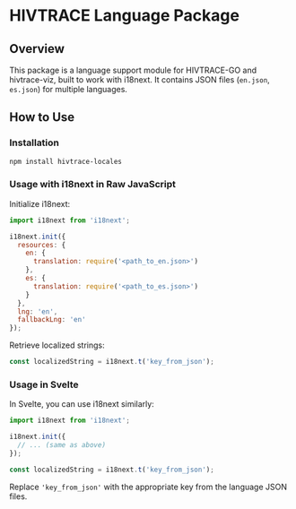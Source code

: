 # HIVTRACE Language Package

## Overview

This package is a language support module for HIVTRACE-GO and hivtrace-viz, built to work with i18next. It contains JSON files (`en.json`, `es.json`) for multiple languages.

## How to Use

### Installation

```bash
npm install hivtrace-locales
```

### Usage with i18next in Raw JavaScript

Initialize i18next:

```javascript
import i18next from 'i18next';

i18next.init({
  resources: {
    en: {
      translation: require('<path_to_en.json>')
    },
    es: {
      translation: require('<path_to_es.json>')
    }
  },
  lng: 'en',
  fallbackLng: 'en'
});
```

Retrieve localized strings:

```javascript
const localizedString = i18next.t('key_from_json');
```

### Usage in Svelte

In Svelte, you can use i18next similarly:

```javascript
import i18next from 'i18next';

i18next.init({
  // ... (same as above)
});

const localizedString = i18next.t('key_from_json');
```

Replace `'key_from_json'` with the appropriate key from the language JSON files.
